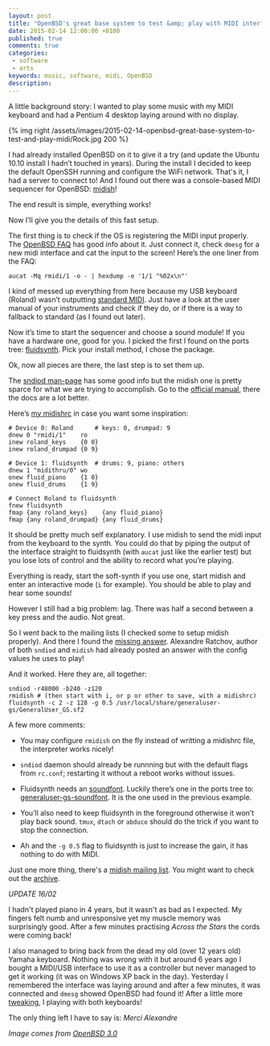 ```yaml
---
layout: post
title: "OpenBSD's great base system to test &amp; play with MIDI interfaces"
date: 2015-02-14 12:00:00 +0100
published: true
comments: true
categories:
 - software
 - arts
keywords: music, software, midi, OpenBSD
description: 
---
```


A little background story: I wanted to play some music with my MIDI keyboard
and had a Pentium 4 desktop laying around with no display.

{% img right /assets/images/2015-02-14-openbsd-great-base-system-to-test-and-play-midi/Rock.jpg 200 %}

I had already installed OpenBSD on it to give it a try (and update the Ubuntu
10.10 install I hadn’t touched in years). During the install I decided to keep
the default OpenSSH running and configure the WiFi network. That's it, I had a
server to connect to! And I found out there was a console-based MIDI sequencer
for OpenBSD: [midish][midish]!

The end result is simple, everything works!

Now I’ll give you the details of this fast setup.

The first thing is to check if the OS is registering the MIDI input properly.
The [OpenBSD FAQ][faq] has good info about it. Just connect it, check
<code>dmesg</code> for a new midi interface and cat the input to the screen!
Here’s the one liner from the FAQ:

    aucat -Mq rmidi/1 -o - | hexdump -e '1/1 "%02x\n"'

I kind of messed up everything from here because my USB keyboard (Roland)
wasn’t outputting [standard MIDI][umidi]. Just have a look at the user manual
of your instruments and check if they do, or if there is a way to fallback to
standard (as I found out later).

Now it’s time to start the sequencer and choose a sound module! If you have a
hardware one, good for you. I picked the first I found on the ports tree:
[fluidsynth][fluidsynth]. Pick your install method, I chose the package.

Ok, now all pieces are there, the last step is to set them up.

The [sndiod man-page][sndiod] has some good info but the midish one is pretty
sparce for what we are trying to accomplish. Go to the [official manual][manual],
there the docs are a lot better.

Here’s [my midishrc][midishrc] in case you want some inspiration:

    # Device 0: Roland      # keys: 0, drumpad: 9
    dnew 0 "rmidi/1"    ro
    inew roland_keys    {0 0}
    inew roland_drumpad {0 9}

    # Device 1: fluidsynth  # drums: 9, piano: others
    dnew 1 "midithru/0" wo
    onew fluid_piano    {1 0}
    onew fluid_drums    {1 9}

    # Connect Roland to fluidsynth
    fnew fluidsynth
    fmap {any roland_keys}    {any fluid_piano}
    fmap {any roland_drumpad} {any fluid_drums}

It should be pretty much self explanatory. I use midish to send the midi input
from the keyboard to the synth. You could do that by piping the output of the
interface straight to fluidsynth (with <code>aucat</code> just like the earlier
test) but you lose lots of control and the ability to record what you’re
playing.

Everything is ready, start the soft-synth if you use one, start midish and
enter an interactive mode (<code>i</code> for example). You should be able to
play and hear some sounds!

However I still had a big problem: lag. There was half a second between a key
press and the audio. Not great.

So I went back to the mailing lists (I checked some to setup midish properly).
And there I found the [missing answer][answer]. Alexandre Ratchov, author of
both <code>sndiod</code> and <code>midish</code> had already posted an answer
with the config values he uses to play!

And it worked. Here they are, all together:

    sndiod -r48000 -b240 -z120
    rmidish # (then start with i, or p or other to save, with a midishrc)
    fluidsynth -c 2 -z 128 -g 0.5 /usr/local/share/generaluser-gs/GeneralUser_GS.sf2

A few more comments:

* You may configure <code>rmidish</code> on the fly instead of writting a
  midishrc file, the interpreter works nicely!

* <code>sndiod</code> daemon should already be runnning but with the default
  flags from <code>rc.conf</code>; restarting it without a reboot works without
  issues.

* Fluidsynth needs an [soundfont][soundfont]. Luckily there’s one in the ports
  tree to: [generaluser-gs-soundfont][generaluser]. It is the one used in the
  previous example.

* You’ll also need to keep fluidsynth in the foreground otherwise it won’t play
  back sound. <code>tmux</code>, <code>dtach</code> or <code>abduco</code>
  should do the trick if you want to stop the connection.

* Ah and the <code>-g 0.5</code> flag to fluidsynth is just to increase the
  gain, it has nothing to do with MIDI.

Just one more thing, there's a [midish mailing list][mail_list]. You might want
to check out the [archive][mail_archive].

*UPDATE 16/02*

I hadn't played piano in 4 years, but it wasn't as bad as I expected. My
fingers felt numb and unresponsive yet my muscle memory was surprisingly good.
After a few minutes practising *Across the Stars* the cords were coming back!

I also managed to bring back from the dead my old (over 12 years old) Yamaha
keyboard. Nothing was wrong with it but around 6 years ago I bought a MIDI/USB
interface to use it as a controller but never managed to get it working (it was
on Windows XP back in the day). Yesterday I remembered the interface was laying
around and after a few minutes, it was connected and <code>dmesg</code> showed
OpenBSD had found it! After a little more [tweaking][midishrc], I playing with
both keyboards!

The only thing left I have to say is:   *Merci Alexandre*


*Image comes from* [*OpenBSD 3.0*][OBSD3.0]

[midish]:       http://www.midish.org
[manual]:       http://www.midish.org/manual.html
[faq]:          http://www.openbsd.org/faq/faq13.html#midi
[umidi]:        http://www.openbsd.org/cgi-bin/man.cgi/OpenBSD-current/man4/umidi.4
[sndiod]:       http://www.openbsd.org/cgi-bin/man.cgi/OpenBSD-current/man1/sndiod.1
[midishrc]:     https://github.com/disrupts/dotfiles/blob/master/.midishrc
[fluidsynth]:   http://openports.se/audio/fluidsynth
[soundfont]:    https://en.wikipedia.org/wiki/SoundFont
[generaluser]:  http://openports.se/audio/generaluser-gs-soundfont
[answer]:       http://ports.openbsd.narkive.com/IRU25u0b/midi-softsynth
[mail_list]:    http://www.midish.org/mail.html
[mail_archive]: http://www.midish.org/arch/
[OBSD3.0]:      http://openbsd.org/30.html
